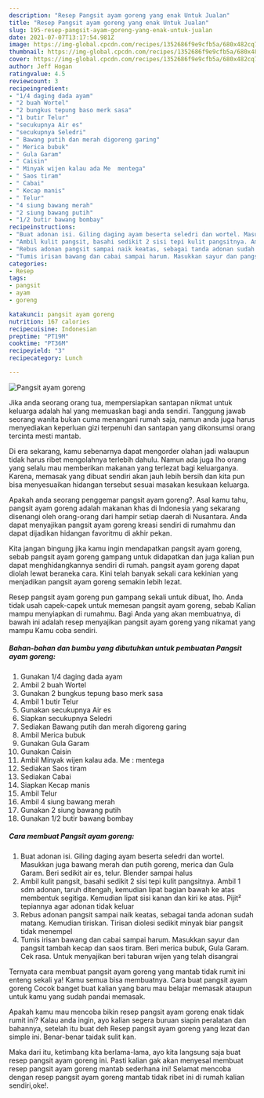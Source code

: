 ```yaml
---
description: "Resep Pangsit ayam goreng yang enak Untuk Jualan"
title: "Resep Pangsit ayam goreng yang enak Untuk Jualan"
slug: 195-resep-pangsit-ayam-goreng-yang-enak-untuk-jualan
date: 2021-07-07T13:17:54.981Z
image: https://img-global.cpcdn.com/recipes/1352686f9e9cfb5a/680x482cq70/pangsit-ayam-goreng-foto-resep-utama.jpg
thumbnail: https://img-global.cpcdn.com/recipes/1352686f9e9cfb5a/680x482cq70/pangsit-ayam-goreng-foto-resep-utama.jpg
cover: https://img-global.cpcdn.com/recipes/1352686f9e9cfb5a/680x482cq70/pangsit-ayam-goreng-foto-resep-utama.jpg
author: Jeff Hogan
ratingvalue: 4.5
reviewcount: 3
recipeingredient:
- "1/4 daging dada ayam"
- "2 buah Wortel"
- "2 bungkus tepung baso merk sasa"
- "1 butir Telur"
- "secukupnya Air es"
- "secukupnya Seledri"
- " Bawang putih dan merah digoreng garing"
- " Merica bubuk"
- " Gula Garam"
- " Caisin"
- " Minyak wijen kalau ada Me  mentega"
- " Saos tiram"
- " Cabai"
- " Kecap manis"
- " Telur"
- "4 siung bawang merah"
- "2 siung bawang putih"
- "1/2 butir bawang bombay"
recipeinstructions:
- "Buat adonan isi. Giling daging ayam beserta seledri dan wortel. Masukkan juga bawang merah dan putih goreng, merica dan Gula Garam. Beri sedikit air es, telur. Blender sampai halus"
- "Ambil kulit pangsit, basahi sedikit 2 sisi tepi kulit pangsitnya. Ambil 1 sdm adonan, taruh ditengah, kemudian lipat bagian bawah ke atas membentuk segitiga. Kemudian lipat sisi kanan dan kiri ke atas. Pijit² tepiannya agar adonan tidak keluar"
- "Rebus adonan pangsit sampai naik keatas, sebagai tanda adonan sudah matang. Kemudian tiriskan. Tirisan diolesi sedikit minyak biar pangsit tidak menempel"
- "Tumis irisan bawang dan cabai sampai harum. Masukkan sayur dan pangsit tambah kecap dan saos tiram. Beri merica bubuk, Gula Garam. Cek rasa. Untuk menyajikan beri taburan wijen yang telah disangrai"
categories:
- Resep
tags:
- pangsit
- ayam
- goreng

katakunci: pangsit ayam goreng 
nutrition: 167 calories
recipecuisine: Indonesian
preptime: "PT19M"
cooktime: "PT36M"
recipeyield: "3"
recipecategory: Lunch

---
```



![Pangsit ayam goreng](https://img-global.cpcdn.com/recipes/1352686f9e9cfb5a/680x482cq70/pangsit-ayam-goreng-foto-resep-utama.jpg)

Jika anda seorang orang tua, mempersiapkan santapan nikmat untuk keluarga adalah hal yang memuaskan bagi anda sendiri. Tanggung jawab seorang  wanita bukan cuma menangani rumah saja, namun anda juga harus menyediakan keperluan gizi terpenuhi dan santapan yang dikonsumsi orang tercinta mesti mantab.

Di era  sekarang, kamu sebenarnya dapat mengorder olahan jadi walaupun tidak harus ribet mengolahnya terlebih dahulu. Namun ada juga lho orang yang selalu mau memberikan makanan yang terlezat bagi keluarganya. Karena, memasak yang dibuat sendiri akan jauh lebih bersih dan kita pun bisa menyesuaikan hidangan tersebut sesuai masakan kesukaan keluarga. 



Apakah anda seorang penggemar pangsit ayam goreng?. Asal kamu tahu, pangsit ayam goreng adalah makanan khas di Indonesia yang sekarang disenangi oleh orang-orang dari hampir setiap daerah di Nusantara. Anda dapat menyajikan pangsit ayam goreng kreasi sendiri di rumahmu dan dapat dijadikan hidangan favoritmu di akhir pekan.

Kita jangan bingung jika kamu ingin mendapatkan pangsit ayam goreng, sebab pangsit ayam goreng gampang untuk didapatkan dan juga kalian pun dapat menghidangkannya sendiri di rumah. pangsit ayam goreng dapat diolah lewat beraneka cara. Kini telah banyak sekali cara kekinian yang menjadikan pangsit ayam goreng semakin lebih lezat.

Resep pangsit ayam goreng pun gampang sekali untuk dibuat, lho. Anda tidak usah capek-capek untuk memesan pangsit ayam goreng, sebab Kalian mampu menyiapkan di rumahmu. Bagi Anda yang akan membuatnya, di bawah ini adalah resep menyajikan pangsit ayam goreng yang nikamat yang mampu Kamu coba sendiri.

<!--inarticleads1-->

##### Bahan-bahan dan bumbu yang dibutuhkan untuk pembuatan Pangsit ayam goreng:

1. Gunakan 1/4 daging dada ayam
1. Ambil 2 buah Wortel
1. Gunakan 2 bungkus tepung baso merk sasa
1. Ambil 1 butir Telur
1. Gunakan secukupnya Air es
1. Siapkan secukupnya Seledri
1. Sediakan  Bawang putih dan merah digoreng garing
1. Ambil  Merica bubuk
1. Gunakan  Gula Garam
1. Gunakan  Caisin
1. Ambil  Minyak wijen kalau ada. Me : mentega
1. Sediakan  Saos tiram
1. Sediakan  Cabai
1. Siapkan  Kecap manis
1. Ambil  Telur
1. Ambil 4 siung bawang merah
1. Gunakan 2 siung bawang putih
1. Gunakan 1/2 butir bawang bombay




<!--inarticleads2-->

##### Cara membuat Pangsit ayam goreng:

1. Buat adonan isi. Giling daging ayam beserta seledri dan wortel. Masukkan juga bawang merah dan putih goreng, merica dan Gula Garam. Beri sedikit air es, telur. Blender sampai halus
1. Ambil kulit pangsit, basahi sedikit 2 sisi tepi kulit pangsitnya. Ambil 1 sdm adonan, taruh ditengah, kemudian lipat bagian bawah ke atas membentuk segitiga. Kemudian lipat sisi kanan dan kiri ke atas. Pijit² tepiannya agar adonan tidak keluar
1. Rebus adonan pangsit sampai naik keatas, sebagai tanda adonan sudah matang. Kemudian tiriskan. Tirisan diolesi sedikit minyak biar pangsit tidak menempel
1. Tumis irisan bawang dan cabai sampai harum. Masukkan sayur dan pangsit tambah kecap dan saos tiram. Beri merica bubuk, Gula Garam. Cek rasa. Untuk menyajikan beri taburan wijen yang telah disangrai




Ternyata cara membuat pangsit ayam goreng yang mantab tidak rumit ini enteng sekali ya! Kamu semua bisa membuatnya. Cara buat pangsit ayam goreng Cocok banget buat kalian yang baru mau belajar memasak ataupun untuk kamu yang sudah pandai memasak.

Apakah kamu mau mencoba bikin resep pangsit ayam goreng enak tidak rumit ini? Kalau anda ingin, ayo kalian segera buruan siapin peralatan dan bahannya, setelah itu buat deh Resep pangsit ayam goreng yang lezat dan simple ini. Benar-benar taidak sulit kan. 

Maka dari itu, ketimbang kita berlama-lama, ayo kita langsung saja buat resep pangsit ayam goreng ini. Pasti kalian gak akan menyesal membuat resep pangsit ayam goreng mantab sederhana ini! Selamat mencoba dengan resep pangsit ayam goreng mantab tidak ribet ini di rumah kalian sendiri,oke!.

